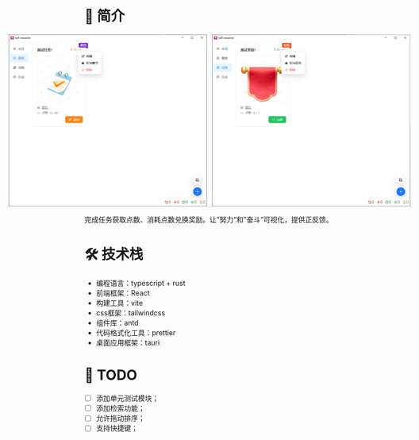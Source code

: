 # 🎈 简介

<div style="display: flex; justify-content: center; margin-bottom: 1rem; ">
  <img src="preview1.png" alt="任务视图" width="400" style="margin-right: 10px;">
  <img src="preview2.png" alt="奖励视图" width="400">
</div>

完成任务获取点数、消耗点数兑换奖励。让”努力“和”奋斗“可视化，提供正反馈。

# 🛠️ 技术栈

- 编程语言：typescript + rust
- 前端框架：React
- 构建工具：vite
- css框架：tailwindcss
- 组件库：antd
- 代码格式化工具：prettier
- 桌面应用框架：tauri

# 📆 TODO
- [ ] 添加单元测试模块；
- [ ] 添加检索功能；
- [ ] 允许拖动排序；
- [ ] 支持快捷键；